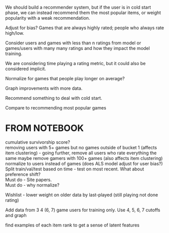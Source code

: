 We should build a recommender system, but if the user is in cold start phase, we can instead recommend them the most popular items, or weight popularity with a weak recommendation.  


Adjust for bias?  Games that are always highly rated; people who always rate high/low.

Consider users and games with less than n ratings from model or games/users with many many ratings and how they impact the model training.  

We are considering time playing a rating metric, but it could also be considered implicit.

Normalize for games that people play longer on average?

Graph improvements with more data.

Recommend something to deal with cold start.

Compare to recommending most popular games

# FROM NOTEBOOK

cumulative survivorship score?  
removing users with 5+ games but no games outside of bucket 1 (affects item clustering)
    - going further, remove all users who rate everything the same
maybe remove gamers with 100+ games (also affects item clustering)  
normalize to users instead of games (does ALS model adjust for user bias?)  
Split train/val/test based on time - test on most recent.  What about preference shift?  
Must do - Site papers.  
Must do - why normalize?

Wishlist - lower weight on older data by last-played (still playing not done rating)

Add data from 3 4 (6, 7) game users for training only.
Use 4, 5, 6, 7 cutoffs and graph

find examples of each item rank to get a sense of latent features
